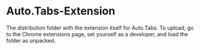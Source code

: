 # Auto.Tabs-Extension
The distribution folder with the extension itself for Auto.Tabs. To upload, go to the Chrome extensions page, set yourself as a developer, and load the folder as unpacked.
